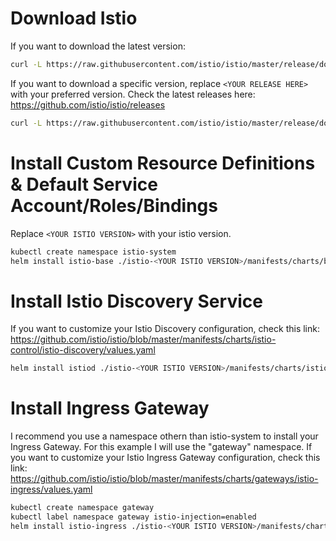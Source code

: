 # Download Istio
If you want to download the latest version:
```bash
curl -L https://raw.githubusercontent.com/istio/istio/master/release/downloadIstioCandidate.sh | sh -
```

If you want to download a specific version, replace ````<YOUR RELEASE HERE>```` with your preferred version. Check the latest releases here:
https://github.com/istio/istio/releases
```bash
curl -L https://raw.githubusercontent.com/istio/istio/master/release/downloadIstioCandidate.sh | ISTIO_VERSION=<YOUR RELEASE HERE> TARGET_ARCH=x86_64 sh -.
```

# Install Custom Resource Definitions & Default Service Account/Roles/Bindings
Replace ````<YOUR ISTIO VERSION>```` with your istio version.
```bash
kubectl create namespace istio-system
helm install istio-base ./istio-<YOUR ISTIO VERSION>/manifests/charts/base -n istio-system
```

# Install Istio Discovery Service
If you want to customize your Istio Discovery configuration, check this link:
https://github.com/istio/istio/blob/master/manifests/charts/istio-control/istio-discovery/values.yaml
```bash
helm install istiod ./istio-<YOUR ISTIO VERSION>/manifests/charts/istio-control/istio-discovery -n istio-system --wait
```

# Install Ingress Gateway
I recommend you use a namespace othern than istio-system to install your Ingress Gateway. For this example I will use the "gateway" namespace.
If you want to customize your Istio Ingress Gateway configuration, check this link:
https://github.com/istio/istio/blob/master/manifests/charts/gateways/istio-ingress/values.yaml
```bash
kubectl create namespace gateway
kubectl label namespace gateway istio-injection=enabled
helm install istio-ingress ./istio-<YOUR ISTIO VERSION>/manifests/charts/gateways/istio-ingress -n gateway -f ingressgateway-values.yaml --wait
```